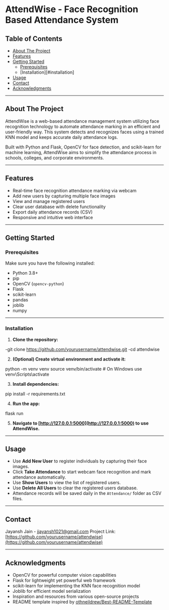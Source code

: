 # AttendWise - Face Recognition Based Attendance System

## Table of Contents
- [About The Project](#about-the-project)
- [Features](#features)
- [Getting Started](#getting-started)
  - [Prerequisites](#prerequisites)
  - [Installation][#installation]
- [Usage](#usage)
- [Contact](#contact)
- [Acknowledgments](#acknowledgments)

---

## About The Project

AttendWise is a web-based attendance management system utilizing face recognition technology to automate attendance marking in an efficient and user-friendly way. This system detects and recognizes faces using a trained KNN model and keeps accurate daily attendance logs.

Built with Python and Flask, OpenCV for face detection, and scikit-learn for machine learning, AttendWise aims to simplify the attendance process in schools, colleges, and corporate environments.

---

## Features

- Real-time face recognition attendance marking via webcam
- Add new users by capturing multiple face images
- View and manage registered users
- Clear user database with delete functionality
- Export daily attendance records (CSV)
- Responsive and intuitive web interface

---

## Getting Started

### Prerequisites

Make sure you have the following installed:

- Python 3.8+
- pip
- OpenCV (`opencv-python`)
- Flask
- scikit-learn
- pandas
- joblib
- numpy

---

### Installation

1. **Clone the repository:**

-git clone https://github.com/yourusername/attendwise.git
-cd attendwise

2. **(Optional) Create virtual environment and activate it:**

python -m venv venv
source venv/bin/activate # On Windows use venv\Scripts\activate


3. **Install dependencies:**

pip install -r requirements.txt


4. **Run the app:**

flask run

5. **Navigate to [http://127.0.0.1:5000](http://127.0.0.1:5000) to use AttendWise.**

---

## Usage

- Use **Add New User** to register individuals by capturing their face images.
- Click **Take Attendance** to start webcam face recognition and mark attendance automatically.
- Use **Show Users** to view the list of registered users.
- Use **Delete All Users** to clear the registered users database.
- Attendance records will be saved daily in the `Attendance/` folder as CSV files.

---

## Contact

Jayansh Jain - jjayansh1021@gmail.com
Project Link: [https://github.com/yourusername/attendwise](https://github.com/yourusername/attendwise)

---

## Acknowledgments

- OpenCV for powerful computer vision capabilities  
- Flask for lightweight yet powerful web framework  
- scikit-learn for implementing the KNN face recognition model  
- Joblib for efficient model serialization  
- Inspiration and resources from various open-source projects  
- README template inspired by [othneildrew/Best-README-Template](https://github.com/othneildrew/Best-README-Template)


